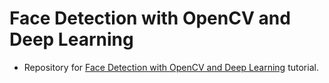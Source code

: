 # Face Detection with OpenCV and Deep Learning
- Repository for [Face Detection with OpenCV and Deep Learning](https://www.pyimagesearch.com/2018/02/26/face-detection-with-opencv-and-deep-learning/) tutorial.
